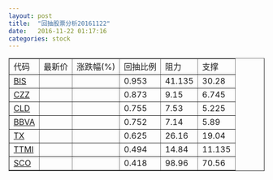 ```yaml
---
layout: post
title:  "回抽股票分析20161122"
date:   2016-11-22 01:17:16
categories: stock
---
```

<script type="text/javascript">
var stockList = []
stockList.push('gb_bis');
stockList.push('gb_czz');
stockList.push('gb_cld');
stockList.push('gb_bbva');
stockList.push('gb_tx');
stockList.push('gb_ttmi');
stockList.push('gb_sco');
</script>
<table border="1">
 <tr>
 <td>代码</td>
 <td>最新价</td>
 <td>涨跌幅(%)</td>
 <td>回抽比例</td>
 <td>阻力</td>
 <td>支撑</td>
</tr>
  <tr id="bis">
  <td><a href="http://stock.finance.sina.com.cn/usstock/quotes/BIS.html" target="_blank">BIS</a></td><td></td><td></td><td>0.953</td><td>41.135</td><td>30.28</td></tr>
  <tr id="czz">
  <td><a href="http://stock.finance.sina.com.cn/usstock/quotes/CZZ.html" target="_blank">CZZ</a></td><td></td><td></td><td>0.873</td><td>9.15</td><td>6.745</td></tr>
  <tr id="cld">
  <td><a href="http://stock.finance.sina.com.cn/usstock/quotes/CLD.html" target="_blank">CLD</a></td><td></td><td></td><td>0.755</td><td>7.53</td><td>5.225</td></tr>
  <tr id="bbva">
  <td><a href="http://stock.finance.sina.com.cn/usstock/quotes/BBVA.html" target="_blank">BBVA</a></td><td></td><td></td><td>0.752</td><td>7.14</td><td>5.89</td></tr>
  <tr id="tx">
  <td><a href="http://stock.finance.sina.com.cn/usstock/quotes/TX.html" target="_blank">TX</a></td><td></td><td></td><td>0.625</td><td>26.16</td><td>19.04</td></tr>
  <tr id="ttmi">
  <td><a href="http://stock.finance.sina.com.cn/usstock/quotes/TTMI.html" target="_blank">TTMI</a></td><td></td><td></td><td>0.494</td><td>14.84</td><td>11.135</td></tr>
  <tr id="sco">
  <td><a href="http://stock.finance.sina.com.cn/usstock/quotes/SCO.html" target="_blank">SCO</a></td><td></td><td></td><td>0.418</td><td>98.96</td><td>70.56</td></tr>
</table>
